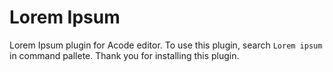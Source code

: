 # Lorem Ipsum

Lorem Ipsum plugin for Acode editor. To use this plugin, search `Lorem ipsum` in command pallete. Thank you for installing this plugin.
